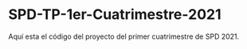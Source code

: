 # SPD-TP-1er-Cuatrimestre-2021
Aquí esta el código del proyecto del primer cuatrimestre de SPD 2021.
